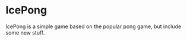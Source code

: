 IcePong
========

IcePong is a simple game based on the popular pong game, but include some new stuff.<br>
